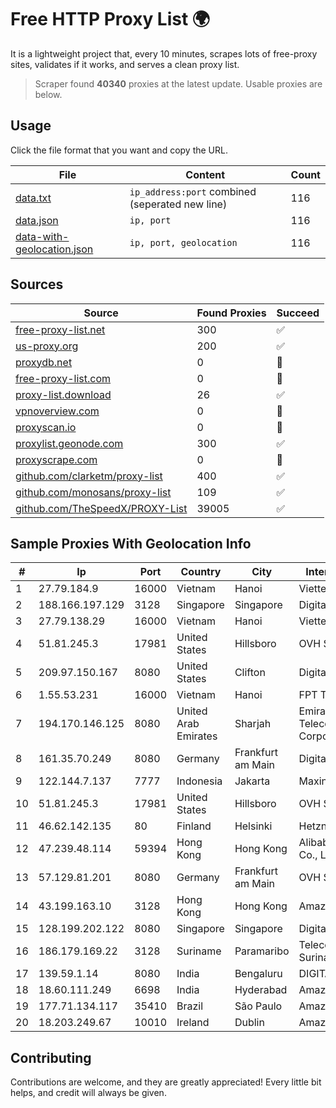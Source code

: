 
# Free HTTP Proxy List 🌍

It is a lightweight project that, every 10 minutes, scrapes lots of free-proxy sites, validates if it works, and serves a clean proxy list.


> Scraper found **40340** proxies at the latest update. Usable proxies are below.

## Usage

Click the file format that you want and copy the URL.


|File|Content|Count|
|----|-------|-----|
|[data.txt](https://raw.githubusercontent.com/themiralay/Proxy-List-World/master/data.txt)|`ip_address:port` combined (seperated new line)|116|
|[data.json](https://raw.githubusercontent.com/themiralay/Proxy-List-World/master/data.json)|`ip, port`|116|
|[data-with-geolocation.json](https://raw.githubusercontent.com/themiralay/Proxy-List-World/master/data-with-geolocation.json)|`ip, port, geolocation`|116|

## Sources

|Source|Found Proxies|Succeed|
|------|-------------|-------|
|[free-proxy-list.net](https://free-proxy-list.net)|300|✅|
|[us-proxy.org](https://www.us-proxy.org)|200|✅|
|[proxydb.net](http://proxydb.net)|0|🚫|
|[free-proxy-list.com](https://free-proxy-list.com/?page=&port=&type%5B%5D=http&type%5B%5D=https&up_time=0&search=Search)|0|🚫|
|[proxy-list.download](https://www.proxy-list.download/HTTP)|26|✅|
|[vpnoverview.com](https://vpnoverview.com/privacy/anonymous-browsing/free-proxy-servers)|0|🚫|
|[proxyscan.io](https://www.proxyscan.io)|0|🚫|
|[proxylist.geonode.com](https://proxylist.geonode.com/api/proxy-list?limit=300&page=1&sort_by=lastChecked&sort_type=desc&protocols=http,https)|300|✅|
|[proxyscrape.com](https://api.proxyscrape.com/v2/?request=displayproxies&protocol=http&timeout=10000&country=all&ssl=all&anonymity=all)|0|🚫|
|[github.com/clarketm/proxy-list](https://raw.githubusercontent.com/clarketm/proxy-list/master/proxy-list-raw.txt)|400|✅|
|[github.com/monosans/proxy-list](https://raw.githubusercontent.com/monosans/proxy-list/main/proxies/http.txt)|109|✅|
|[github.com/TheSpeedX/PROXY-List](https://raw.githubusercontent.com/TheSpeedX/PROXY-List/master/http.txt)|39005|✅|


## Sample Proxies With Geolocation Info

|#|Ip|Port|Country|City|Internet Service Provider|
|-|--|----|-------|----|-------------------------|
|1|27.79.184.9|16000|Vietnam|Hanoi|Viettel Corporation|
|2|188.166.197.129|3128|Singapore|Singapore|DigitalOcean, LLC|
|3|27.79.138.29|16000|Vietnam|Hanoi|Viettel Corporation|
|4|51.81.245.3|17981|United States|Hillsboro|OVH SAS|
|5|209.97.150.167|8080|United States|Clifton|DigitalOcean, LLC|
|6|1.55.53.231|16000|Vietnam|Hanoi|FPT Telecom Company|
|7|194.170.146.125|8080|United Arab Emirates|Sharjah|Emirates Telecommunications Corporation|
|8|161.35.70.249|8080|Germany|Frankfurt am Main|DigitalOcean, LLC|
|9|122.144.7.137|7777|Indonesia|Jakarta|Maxindo|
|10|51.81.245.3|17981|United States|Hillsboro|OVH SAS|
|11|46.62.142.135|80|Finland|Helsinki|Hetzner Online GmbH|
|12|47.239.48.114|59394|Hong Kong|Hong Kong|Alibaba (US) Technology Co., Ltd.|
|13|57.129.81.201|8080|Germany|Frankfurt am Main|OVH SAS|
|14|43.199.163.10|3128|Hong Kong|Hong Kong|Amazon.com, Inc.|
|15|128.199.202.122|8080|Singapore|Singapore|DigitalOcean, LLC|
|16|186.179.169.22|3128|Suriname|Paramaribo|Telecommunicationcompany Suriname - TeleSur|
|17|139.59.1.14|8080|India|Bengaluru|DIGITALOCEAN|
|18|18.60.111.249|6698|India|Hyderabad|Amazon.com, Inc.|
|19|177.71.134.117|35410|Brazil|São Paulo|Amazon.com, Inc.|
|20|18.203.249.67|10010|Ireland|Dublin|Amazon Technologies Inc.|



## Contributing

Contributions are welcome, and they are greatly appreciated! Every
little bit helps, and credit will always be given.

